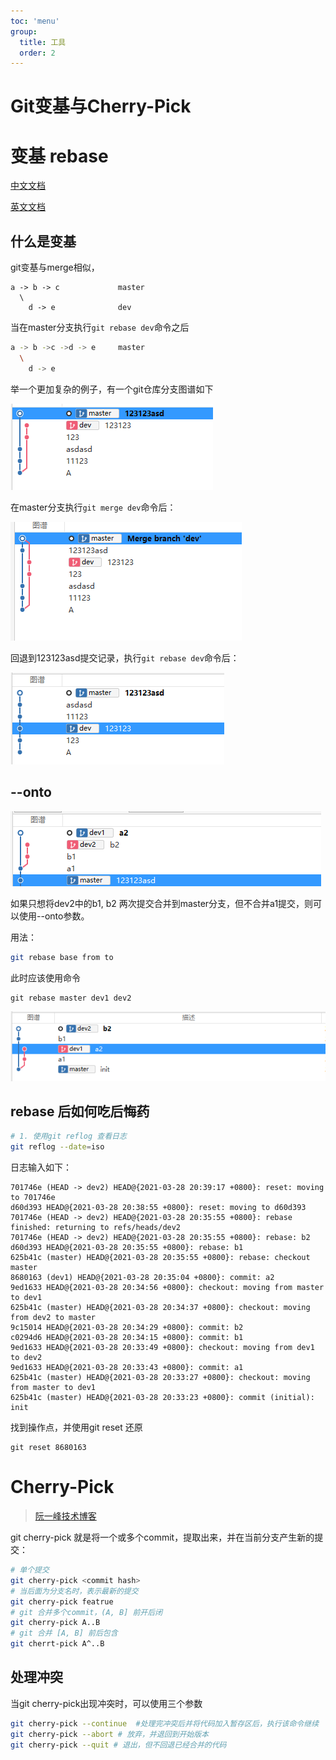 ```yaml
---
toc: 'menu'
group:
  title: 工具
  order: 2
---
```


# Git变基与Cherry-Pick

# 变基 rebase

[中文文档](https://git-scm.com/book/zh/v2/Git-%E5%88%86%E6%94%AF-%E5%8F%98%E5%9F%BA)

[英文文档](https://git-scm.com/docs/git-rebase)



## 什么是变基

git变基与merge相似，

```bas
a -> b -> c				master
  \
    d -> e				dev
```

当在master分支执行`git rebase dev`命令之后

```bash
a -> b ->c ->d -> e 	master
  \
  	d -> e
```

举一个更加复杂的例子，有一个git仓库分支图谱如下

![image-20210328191748026](./assets/image-20210328191748026.png)

在master分支执行`git merge dev`命令后：



![image-20210328191935439](./assets/image-20210328191935439.png)

回退到123123asd提交记录，执行`git rebase dev`命令后：

![image-20210328192207841](./assets/image-20210328192207841.png)



## --onto

![image-20210328194135775](./assets/image-20210328194135775.png)

如果只想将dev2中的b1, b2 两次提交合并到master分支，但不合并a1提交，则可以使用--onto参数。

用法：

```bash
git rebase base from to
```

此时应该使用命令

```bashe
git rebase master dev1 dev2
```

![image-20210328203628001](./assets/image-20210328203628001.png)



## rebase 后如何吃后悔药

```bash
# 1. 使用git reflog 查看日志
git reflog --date=iso
```

日志输入如下：

```
701746e (HEAD -> dev2) HEAD@{2021-03-28 20:39:17 +0800}: reset: moving to 701746e
d60d393 HEAD@{2021-03-28 20:38:55 +0800}: reset: moving to d60d393
701746e (HEAD -> dev2) HEAD@{2021-03-28 20:35:55 +0800}: rebase finished: returning to refs/heads/dev2
701746e (HEAD -> dev2) HEAD@{2021-03-28 20:35:55 +0800}: rebase: b2
d60d393 HEAD@{2021-03-28 20:35:55 +0800}: rebase: b1
625b41c (master) HEAD@{2021-03-28 20:35:55 +0800}: rebase: checkout master
8680163 (dev1) HEAD@{2021-03-28 20:35:04 +0800}: commit: a2
9ed1633 HEAD@{2021-03-28 20:34:56 +0800}: checkout: moving from master to dev1
625b41c (master) HEAD@{2021-03-28 20:34:37 +0800}: checkout: moving from dev2 to master
9c15014 HEAD@{2021-03-28 20:34:29 +0800}: commit: b2
c0294d6 HEAD@{2021-03-28 20:34:15 +0800}: commit: b1
9ed1633 HEAD@{2021-03-28 20:33:49 +0800}: checkout: moving from dev1 to dev2
9ed1633 HEAD@{2021-03-28 20:33:43 +0800}: commit: a1
625b41c (master) HEAD@{2021-03-28 20:33:27 +0800}: checkout: moving from master to dev1
625b41c (master) HEAD@{2021-03-28 20:33:23 +0800}: commit (initial): init
```

找到操作点，并使用git reset 还原

```base
git reset 8680163
```



# Cherry-Pick

> [阮一峰技术博客](http://www.ruanyifeng.com/)

git cherry-pick 就是将一个或多个commit，提取出来，并在当前分支产生新的提交：

```bash
# 单个提交
git cherry-pick <commit hash>
# 当后面为分支名时，表示最新的提交
git cherry-pick featrue
# git 合并多个commit，(A, B] 前开后闭
git cherry-pick A..B
# git 合并 [A, B] 前后包含
git cherrt-pick A^..B
```



## 处理冲突

当git cherry-pick出现冲突时，可以使用三个参数

```bash
git cherry-pick --continue  #处理完冲突后并将代码加入暂存区后，执行该命令继续
git cherry-pick --abort # 放弃，并退回到开始版本
git cherry-pick --quit # 退出，但不回退已经合并的代码
```
